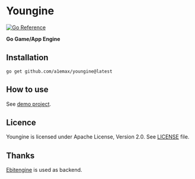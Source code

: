 # Youngine

[![Go Reference](https://pkg.go.dev/badge/github.com/a1emax/youngine.svg)](https://pkg.go.dev/github.com/a1emax/youngine)

**Go Game/App Engine**

## Installation

`go get github.com/a1emax/youngine@latest`

## How to use

See [demo project](https://github.com/a1emax/dragon).

## Licence

Youngine is licensed under Apache License, Version 2.0. See [LICENSE](https://github.com/a1emax/youngine/blob/main/LICENSE) file.

## Thanks

[Ebitengine](https://github.com/hajimehoshi/ebiten) is used as backend.
